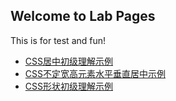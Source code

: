 ## Welcome to Lab Pages
This is for test and fun! 
- [CSS居中初级理解示例](https://xxholic.github.io/lab/lab-css/css-center.html)
- [CSS不定宽高元素水平垂直居中示例](https://xxholic.github.io/lab/lab-css/css-center-auto.html)
- [CSS形状初级理解示例](https://xxholic.github.io/lab/lab-css/css-shape.html)
